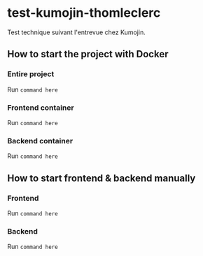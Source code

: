 # test-kumojin-thomleclerc

Test technique suivant l'entrevue chez Kumojin.

## How to start the project with Docker

### Entire project

Run `command here`

### Frontend container

Run `command here`

### Backend container

Run `command here`

## How to start frontend & backend manually

### Frontend

Run `command here`

### Backend

Run `command here`
